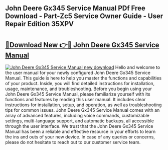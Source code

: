 ## John Deere Gx345 Service Manual PDf Free Download - Part-Zc5 Service Owner Guide - User Repair Edition 35XPV

# <h2><a href="http://bc96034.oget.top/?id=John+Deere+Gx345+Service+Manual">🔗Download New 👉🔴 John Deere Gx345 Service Manual</a></h2>

[![John Deere Gx345 Service Manual new download](https://i.imgur.com/5g1atiW.png)](http://bc96034.oget.top/?id=John+Deere+Gx345+Service+Manual)
Hello and welcome to the user manual for your newly configured John Deere Gx345 Service Manual. This guide is here to help you master the functions and capabilities of your product. Inside, you will find detailed instructions for installation, usage, maintenance, and troubleshooting. Before you begin using your John Deere Gx345 Service Manual, please familiarize yourself with its functions and features by reading this user manual. It includes clear instructions for installation, setup, and operation, as well as troubleshooting tips for common issues. John Deere Gx345 Service Manual comes with an array of advanced features, including voice commands, customizable settings, multi-language support, and automatic backups, all accessible through the user interface. We trust that the John Deere Gx345 Service Manual has been a reliable and effective resource in your efforts to learn the ins and outs of your new device. In case of any queries or concerns, please do not hesitate to reach out to our customer service team.
